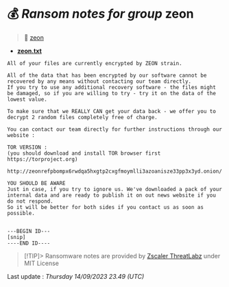 # 💰 _Ransom notes for group_ zeon
> 🔗 [zeon](group/zeon)
* **[zeon.txt](https://ransomware.live/ransomware_notes/zeon/zeon.txt)**

```
All of your files are currently encrypted by ZEON strain.

All of the data that has been encrypted by our software cannot be recovered by any means without contacting our team directly.
If you try to use any additional recovery software - the files might be damaged, so if you are willing to try - try it on the data of the lowest value.

To make sure that we REALLY CAN get your data back - we offer you to decrypt 2 random files completely free of charge.

You can contact our team directly for further instructions through our website :

TOR VERSION :
(you should download and install TOR browser first https://torproject.org)

http://zeonrefpbompx6rwdqa5hxgtp2cxgfmoymlli3azoanisze33pp3x3yd.onion/

YOU SHOULD BE AWARE
Just in case, if you try to ignore us. We've downloaded a pack of your internal data and are ready to publish it on out news website if you do not respond.
So it will be better for both sides if you contact us as soon as possible.


---BEGIN ID---
[snip]
----END ID----

```


> [!TIP]> Ransomware notes are provided by [Zscaler ThreatLabz](https://github.com/threatlabz/ransomware_notes) under MIT License
> 




Last update : _Thursday 14/09/2023 23.49 (UTC)_

